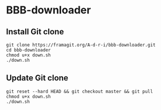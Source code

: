 # BBB-downloader
## Install Git clone
```{bash}
git clone https://framagit.org/A-d-r-i/bbb-downloader.git
cd bbb-downloader
chmod u+x down.sh 
./down.sh
```
## Update Git clone
```{bash}
git reset --hard HEAD && git checkout master && git pull
chmod u+x down.sh 
./down.sh
```
